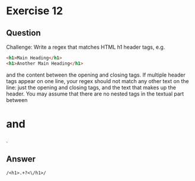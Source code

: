 # Exercise 12

## Question

Challenge: Write a regex that matches HTML h1 header tags, e.g.

```html
<h1>Main Heading</h1>
<h1>Another Main Heading</h1>
```

and the content between the opening and closing tags. If multiple header tags appear on one line, your regex should not match any other text on the line: just the opening and closing tags, and the text that makes up the header. You may assume that there are no nested tags in the textual part between <h1> and </h1>.

## Answer

```
/<h1>.+?<\/h1>/
```
